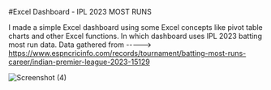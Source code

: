 #Excel Dashboard - IPL 2023 MOST RUNS

I made a simple Excel dashboard using some Excel concepts like pivot table charts and other Excel functions. In which dashboard uses IPL 2023 batting most run data. Data gathered from ----->  https://www.espncricinfo.com/records/tournament/batting-most-runs-career/indian-premier-league-2023-15129



![Screenshot (4)](https://github.com/Premkumar9799817360/DataAnalysis_using_excel/assets/83695512/1fec19d4-fe56-4c4b-9923-baae2465685b)
